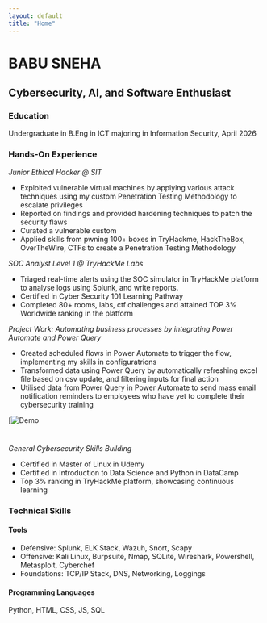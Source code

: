 ```yaml
---
layout: default
title: "Home"
---
```


# BABU SNEHA 

## Cybersecurity, AI, and Software Enthusiast

### Education
Undergraduate in B.Eng in ICT majoring in Information Security, April 2026

### Hands-On Experience
_Junior Ethical Hacker @ SIT_
- Exploited vulnerable virtual machines by applying various attack techniques using my custom Penetration Testing Methodology to escalate privileges
- Reported on findings and provided hardening techniques to patch the security flaws
- Curated a vulnerable custom
- Applied skills from pwning 100+ boxes in TryHackme, HackTheBox, OverTheWire, CTFs to create a Penetration Testing Methodology

_SOC Analyst Level 1 @ TryHackMe Labs_
- Triaged real-time alerts using the SOC simulator in TryHackMe platform to analyse logs using Splunk, and write reports.
- Certified in Cyber Security 101 Learning Pathway
- Completed 80+ rooms, labs, ctf challenges and attained TOP 3% Worldwide ranking in the platform

_Project Work: Automating business processes  by integrating Power Automate and Power Query_
- Created scheduled flows in Power Automate to trigger the flow, implementing my skills in configuratrions
- Transformed data using Power Query by automatically refreshing excel file based on csv update, and filtering inputs for final action
- Utilised data from Power Query in Power Automate to send mass email notification reminders to employees who have yet to complete their cybersecurity training
 
[![[Demo](https://img.youtube.com/vi/NYDr9SLnnNs/0.jpg)](https://www.youtube.com/watch?v=NYDr9SLnnNs&t=308s)
#
_General Cybersecurity Skills Building_ 
- Certified in Master of Linux in Udemy
- Certified in Introduction to Data Science and Python in DataCamp
- Top 3% ranking in TryHackMe platform, showcasing continuous learning

### Technical Skills
#### Tools
- Defensive: Splunk, ELK Stack, Wazuh, Snort, Scapy
- Offensive: Kali Linux, Burpsuite, Nmap, SQLite, Wireshark, Powershell, Metasploit, Cyberchef
- Foundations: TCP/IP Stack, DNS, Networking, Loggings
#### Programming Languages 
Python, HTML, CSS, JS, SQL
